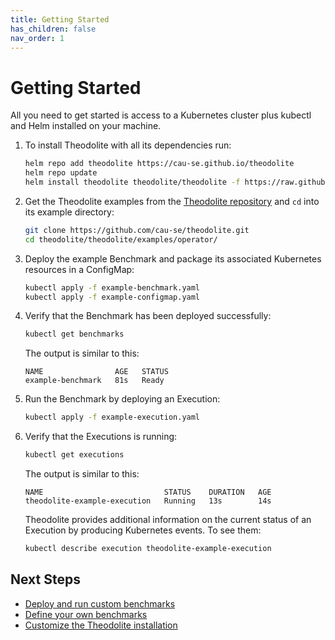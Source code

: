 ```yaml
---
title: Getting Started
has_children: false
nav_order: 1
---
```


# Getting Started

All you need to get started is access to a Kubernetes cluster plus kubectl and Helm installed on your machine.

<!--### Installation-->

1. To install Theodolite with all its dependencies run:

    ```sh
    helm repo add theodolite https://cau-se.github.io/theodolite
    helm repo update
    helm install theodolite theodolite/theodolite -f https://raw.githubusercontent.com/cau-se/theodolite/master/helm/preconfigs/minimal.yaml
    ```

1. Get the Theodolite examples from the [Theodolite repository](https://github.com/cau-se/theodolite) and `cd` into its example directory:

    ```sh
    git clone https://github.com/cau-se/theodolite.git
    cd theodolite/theodolite/examples/operator/
    ```

1. Deploy the example Benchmark and package its associated Kubernetes resources in a ConfigMap:

    ```sh
    kubectl apply -f example-benchmark.yaml
    kubectl apply -f example-configmap.yaml
    ```

1. Verify that the Benchmark has been deployed successfully:

    ```sh
    kubectl get benchmarks
    ```

    The output is similar to this:

    ```
    NAME                AGE   STATUS
    example-benchmark   81s   Ready
    ```

1. Run the Benchmark by deploying an Execution:

    ```sh
    kubectl apply -f example-execution.yaml 
    ```

1. Verify that the Executions is running:

    ```sh
    kubectl get executions
    ```

    The output is similar to this:

    ```
    NAME                           STATUS    DURATION   AGE
    theodolite-example-execution   Running   13s        14s
    ```

    Theodolite provides additional information on the current status of an Execution by producing Kubernetes events. To see them:

    ```sh
    kubectl describe execution theodolite-example-execution
    ```

## Next Steps

* [Deploy and run custom benchmarks](running-benchmarks)
* [Define your own benchmarks](creating-a-benchmark)
* [Customize the Theodolite installation](installation)
